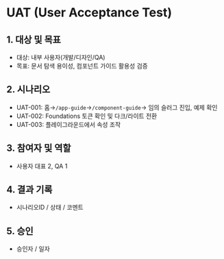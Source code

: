 # UAT (User Acceptance Test)

## 1. 대상 및 목표
- 대상: 내부 사용자(개발/디자인/QA)
- 목표: 문서 탐색 용이성, 컴포넌트 가이드 활용성 검증

## 2. 시나리오
- UAT-001: 홈→`/app-guide`→`/component-guide`→ 임의 슬러그 진입, 예제 확인
- UAT-002: Foundations 토큰 확인 및 다크/라이트 전환
- UAT-003: 플레이그라운드에서 속성 조작

## 3. 참여자 및 역할
- 사용자 대표 2, QA 1

## 4. 결과 기록
- 시나리오ID / 상태 / 코멘트

## 5. 승인
- 승인자 / 일자
